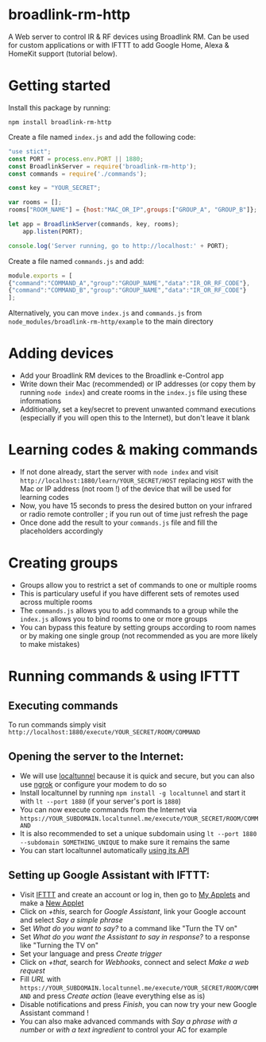 # broadlink-rm-http
A Web server to control IR & RF devices using Broadlink RM. Can be used for custom applications or with IFTTT to add Google Home, Alexa & HomeKit support (tutorial below).

# Getting started

Install this package by running:
```
npm install broadlink-rm-http
```

Create a file named ```index.js``` and add the following code:
```js
"use stict";
const PORT = process.env.PORT || 1880;
const BroadlinkServer = require('broadlink-rm-http');
const commands = require('./commands');

const key = "YOUR_SECRET";

var rooms = [];
rooms["ROOM_NAME"] = {host:"MAC_OR_IP",groups:["GROUP_A", "GROUP_B"]};

let app = BroadlinkServer(commands, key, rooms);
    app.listen(PORT);

console.log('Server running, go to http://localhost:' + PORT);
```

Create a file named ```commands.js``` and add:
```js
module.exports = [
{"command":"COMMAND_A","group":"GROUP_NAME","data":"IR_OR_RF_CODE"},
{"command":"COMMAND_B","group":"GROUP_NAME","data":"IR_OR_RF_CODE"}
];
```
Alternatively, you can move ```index.js``` and ```commands.js``` from ```node_modules/broadlink-rm-http/example``` to the main directory

# Adding devices

- Add your Broadlink RM devices to the Broadlink e-Control app
- Write down their Mac (recommended) or IP addresses (or copy them by running ```node index```) and create rooms in the ```index.js``` file using these informations
- Additionally, set a key/secret to prevent unwanted command executions (especially if you will open this to the Internet), but don't leave it blank

# Learning codes & making commands

- If not done already, start the server with ```node index``` and visit ```http://localhost:1880/learn/YOUR_SECRET/HOST``` replacing ```HOST``` with the Mac or IP address (not room !) of the device that will be used for learning codes
- Now, you have 15 seconds to press the desired button on your infrared or radio remote controller ; if you run out of time just refresh the page
- Once done add the result to your ```commands.js``` file and fill the placeholders accordingly

# Creating groups

- Groups allow you to restrict a set of commands to one or multiple rooms
- This is particulary useful if you have different sets of remotes used across multiple rooms
- The ```commands.js``` allows you to add commands to a group while the ```index.js``` allows you to bind rooms to one or more groups
- You can bypass this feature by setting groups according to room names or by making one single group (not recommended as you are more likely to make mistakes)

# Running commands & using IFTTT

## Executing commands
To run commands simply visit ```http://localhost:1880/execute/YOUR_SECRET/ROOM/COMMAND```

## Opening the server to the Internet:
- We will use [localtunnel](https://localtunnel.me) because it is quick and secure, but you can also use [ngrok](https://ngrok.com) or configure your modem to do so
- Install localtunnel by running ```npm install -g localtunnel``` and start it with ```lt --port 1880``` (if your server's port is ```1880```)
- You can now execute commands from the Internet via ```https://YOUR_SUBDOMAIN.localtunnel.me/execute/YOUR_SECRET/ROOM/COMMAND```
- It is also recommended to set a unique subdomain using ```lt --port 1880 --subdomain SOMETHING_UNIQUE``` to make sure it remains the same
- You can start localtunnel automatically [using its API](https://github.com/localtunnel/localtunnel#api)

## Setting up Google Assistant with IFTTT:
- Visit [IFTTT](https://ifttt.com) and create an account or log in, then go to [My Applets](https://ifttt.com/my_applets) and make a [New Applet](https://ifttt.com/create)
- Click on *+this*, search for *Google Assistant*, link your Google account and select *Say a simple phrase*
- Set *What do you want to say?* to a command like "Turn the TV on"
- Set *What do you want the Assistant to say in response?* to a response like "Turning the TV on"
- Set your language and press *Create trigger*
- Click on *+that*, search for *Webhooks*, connect and select *Make a web request*
- Fill *URL* with ```https://YOUR_SUBDOMAIN.localtunnel.me/execute/YOUR_SECRET/ROOM/COMMAND``` and press *Create action* (leave everything else as is)
- Disable notifications and press *Finish*, you can now try your new Google Assistant command !
- You can also make advanced commands with *Say a phrase with a number* or *with a text ingredient* to control your AC for example